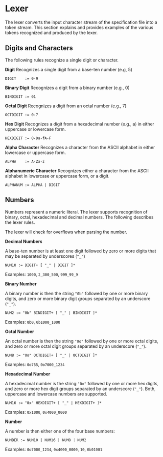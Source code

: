 # Lexer

The lexer converts the input character stream of the specification file into a token stream.
This section explains and provides examples of the various tokens recognized and produced
by the lexer.



## Digits and Characters

The following rules recognize a single digit or character.


**Digit**
Recognizes a single digit from a base-ten number (e.g, 5)
```
DIGIT    := 0-9
```

**Binary Digit**
Recognizes a digit from a binary number (e.g., 0)
```
BINDIGIT := 01
```

**Octal Digit**
Recognizes a digit from an octal number (e.g., 7)
```
OCTDIGIT := 0-7
```

**Hex Digit**
Recognizes a digit from a hexadecimal number (e.g., a) in either uppercase or lowercase form.
```
HEXDIGIT := 0-9a-fA-F
```

**Alpha Character**
Recognizes a character from the ASCII alphabet in either lowercase or uppercase form.

```
ALPHA    := A-Za-z
```

**Alphanumeric Character**
Recognizes either a character from the ASCII alphabet in lowercase or uppercase form, or a digit.

```
ALPHANUM := ALPHA | DIGIT
```


## Numbers

Numbers represent a numeric literal. The lexer supports recognition of binary, octal,
hexadecimal and decimal numbers. The following describes the lexer rules.

The lexer will check for overflows when parsing the number.

**Decimal Numbers**


A base-ten number is at least one digit followed by zero or more
digits that may be separated by underscores (`"_"`)

```
NUM10 := DIGIT+ [ "_" | DIGIT ]*
```

Examples: `1000`, `2_300_500`, `999_99_9`


**Binary Number**

A binary number is then the string `"0b"` followed by one or more binary digits,
and zero or more binary digit groups separated by an underscore (`"_"`).
```
NUM2 := "0b" BINDIGIT+ [ "_" | BINDIGIT ]*
```

Examples: `0b0`, `0b1000_1000`

**Octal Number**

An octal number is then the string `"0o"` followed by one or more octal digits,
and zero or more octal digit groups separated by an underscore (`"_"`).

```
NUM8 := "0o" OCTDIGIT+ [ "_" | OCTDIGIT ]*
```

Examples: `0o755`, `0o7000_1234`

**Hexadecimal Number**

A hexadecimal number is the string `"0x"` followed by one or more hex digits,
and zero or more hex digit groups separated by an underscore (`"_"`). Both,
uppercase and lowercase numbers are supported.

```
NUM16 := "0x" HEXDIGIT+ [ "_" | HEXDIGIT+ ]*
```

Examples: `0x1000`, `0x4000_0000`

**Number**

A number is then either one of the four base numbers:

```
NUMBER := NUM10 | NUM16 | NUM8 | NUM2
```
Examples: `0o7000_1234`, `0x4000_0000`, `10`, `0b01001`